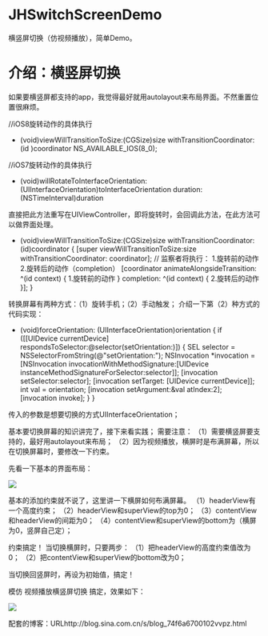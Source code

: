 # JHSwitchScreenDemo
横竖屏切换（仿视频播放），简单Demo。

# 介绍：横竖屏切换

如果要横竖屏都支持的app，我觉得最好就用autolayout来布局界面。不然重置位置很麻烦。

//iOS8旋转动作的具体执行
- (void)viewWillTransitionToSize:(CGSize)size withTransitionCoordinator:(id <UIViewControllerTransitionCoordinator>)coordinator NS_AVAILABLE_IOS(8_0);

//iOS7旋转动作的具体执行
- (void)willRotateToInterfaceOrientation:(UIInterfaceOrientation)toInterfaceOrientation duration:(NSTimeInterval)duration

直接把此方法重写在UIViewController，即将旋转时，会回调此方法，在此方法可以做界面处理。
- (void)viewWillTransitionToSize:(CGSize)size withTransitionCoordinator:(id<UIViewControllerTransitionCoordinator>)coordinator {
    [super viewWillTransitionToSize:size withTransitionCoordinator: coordinator];
    // 监察者将执行： 1.旋转前的动作  2.旋转后的动作（completion）
    [coordinator animateAlongsideTransition: ^(id<UIViewControllerTransitionCoordinatorContext> context)
     {
       1.旋转前的动作
     } completion: ^(id<UIViewControllerTransitionCoordinatorContext> context) {
         2.旋转后的动作
     }]; 
}

转换屏幕有两种方式：（1）旋转手机；（2）手动触发；
介绍一下第（2）种方式的代码实现：
+ (void)forceOrientation: (UIInterfaceOrientation)orientation {
    if ([[UIDevice currentDevice] respondsToSelector:@selector(setOrientation:)]) {
        SEL selector = NSSelectorFromString(@"setOrientation:");
        NSInvocation *invocation = [NSInvocation invocationWithMethodSignature:[UIDevice instanceMethodSignatureForSelector:selector]];
        [invocation setSelector:selector];
        [invocation setTarget: [UIDevice currentDevice]];
        int val = orientation;
        [invocation setArgument:&val atIndex:2];
        [invocation invoke];
    }
}

传入的参数是想要切换的方式UIInterfaceOrientation；

基本要切换屏幕的知识讲完了，接下来看实践；
需要注意：
（1）需要横竖屏要支持的，最好用autolayout来布局；
（2）因为视频播放，横屏时是布满屏幕，所以在切换屏幕时，要修改一下约束。

先看一下基本的界面布局：

![](http://s10.sinaimg.cn/mw690/0028NHt6gy6TOzsKx1Dd9&690)

基本的添加约束就不说了，这里讲一下横屏如何布满屏幕。
（1）headerView有一个高度约束；
（2）headerView和superView的top为0；
（3）contentView和headerView的间距为0；
（4）contentView和superView的bottom为（横屏为0，竖屏自己定）；

约束搞定！
当切换横屏时，只要两步：
（1）把headerView的高度约束值改为0；
（2）把contentView和superView的bottom改为0；

当切换回竖屏时，再设为初始值，搞定！

模仿 视频播放横竖屏切换 搞定，效果如下：

![](http://s6.sinaimg.cn/mw690/0028NHt6gy6TOyzBozPd5&690)

配套的博客：URLhttp://blog.sina.com.cn/s/blog_74f6a6700102vvpz.html
